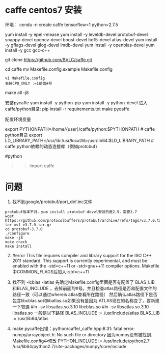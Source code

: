 caffe centos7 安装
===
环境： conda -n create caffe tensorflow=1 python=2.7.5

yum install -y epel-release
yum install -y leveldb-devel protobuf-devel snappy-devel opencv-devel boost-devel hdf5-devel atlas-devel
yum install -y gflags-devel glog-devel lmdb-devel
yum install -y openblas-devel
yum install -y gcc gcc-c++

git clone https://github.com/BVLC/caffe.git

cd caffe
mv Makefile.config.example Makefile.config
```
vi Makefile.config
去掉CPU_ONLY :=1前面#号
```

make all -j8

安装pycaffe
yum install -y python-pip
yum install -y python-devel
进入caffe/python目录: pip install -r requirements.txt
make pycaffe

配置环境变量

export PYTHONPATH=/home/{user}/caffe/python:$PYTHONPATH # caffe python目录
export LD_LIBRARY_PATH=/usr/lib:/usr/local/lib:/usr/lib64:$LD_LIBRARY_PATH # caffe python依赖的动态连接库（例如protobuf)

#python
>>Import caffe

问题
===
1. 找不到google/protobuf/port_def.inc文件
```
protobuf版本不对，yum install protobuf-devel安装的是2.5，需要3.7
wget https://github.com/protocolbuffers/protobuf/archive/refs/tags/v3.7.0.tar.gz
tar xvf v3.7.0.tar.gz
cd protobuf-3.7.0
./configure
make -j8
make check
make install
```
2. #error This file requires compiler and library support for the ISO C++ 2011 standard. This support is currently experimental, and must be enabled with the -std=c++11 or -std=gnu++11 compiler options.
Makefile中COMMON_FLAGS后加入-std=c++11

3. 找不到 -lcblas -latlas
先确定Makefile.config里面是否有配置了 BLAS_LIB 和BLAS_INCLUDE ，去掉前面的#号。并且检查atlas路径是否和配置文件的路径一致（可以通过whereis atlas查看所在路径）
然后确认atlas路径下是否包含libcblas.so和libatlas.so如果没有是因为 ATLAS现在的名称变了，要新建一下软连
#ln -sv libsatlas.so.3.10 libcblas.so
#ln -sv libsatlas.so.3.10 libatlas.so
一般是以下路径
BLAS_INCLUDE := /usr/include/atlas
BLAS_LIB := /usr/lib64/atlas

4. make pycaffe出错：python/caffe/_caffe.hpp:8:31: fatal error: numpy/arrayobject.h: No such file or directory
因为numpy没有被找到.
Makefile.config中修改 PYTHON_INCLUDE := /usr/include/python2.7 \
/usr/lib64/python2.7/site-packages/numpy/core/include
